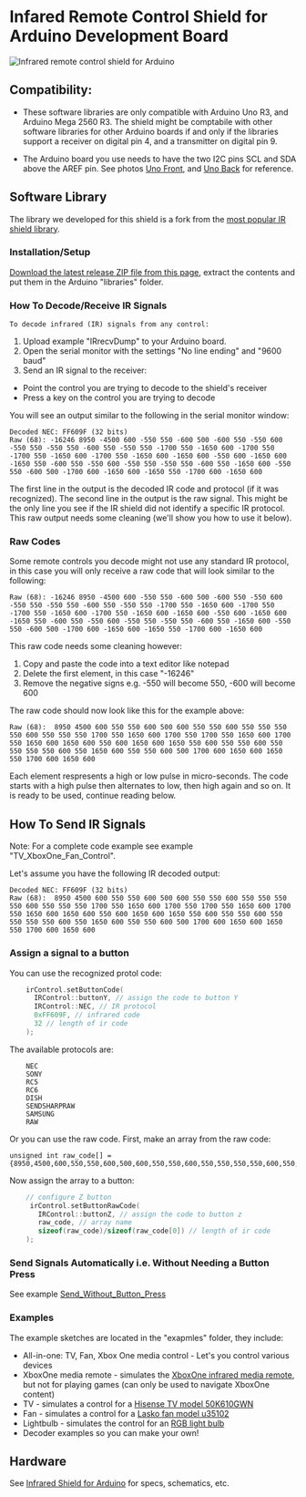# Infared Remote Control Shield for Arduino Development Board

![Infrared remote control shield for Arduino](https://raw.github.com/AllAboutEE/Infrared-Shield-for-Arduino/master/Hardware/Arduino-Infrared-Shield-Remote-Control-Angle-View.jpg)

## Compatibility:

* These software libraries are only compatible with Arduino Uno R3, and Arduino Mega 2560 R3. The shield might be comptabile with other software libraries for other Arduino boards if and only if the libraries support a receiver on digital pin 4, and a transmitter on digital pin 9.

* The Arduino board you use needs to have the two I2C pins SCL and SDA above the AREF pin. See photos [Uno Front](http://www.arduino.cc/en/uploads/Main/ArduinoUno_R3_Front.jpg), and [Uno Back](http://www.arduino.cc/en/uploads/Main/ArduinoUno_R3_Back.jpg) for reference.

## Software Library
The library we developed for this shield is a fork from the [most popular IR shield library](https://github.com/shirriff/Arduino-IRremote).

### Installation/Setup
[Download the latest release ZIP file from this page](https://github.com/AllAboutEE/Arduino-Infrared-Shield-Library/releases), extract the contents and put them in the Arduino "libraries" folder.

### How To Decode/Receive IR Signals

    To decode infrared (IR) signals from any control:

1. Upload example "IRrecvDump" to your Arduino board.
2. Open the serial monitor with the settings "No line ending" and "9600 baud"
3. Send an IR signal to the receiver:
  * Point the control you are trying to decode to the shield's receiver
  * Press a key on the control you are trying to decode

You will see an output similar to the following in the serial monitor window:

    Decoded NEC: FF609F (32 bits)
    Raw (68): -16246 8950 -4500 600 -550 550 -600 500 -600 550 -550 600 -550 550 -550 550 -600 550 -550 550 -1700 550 -1650 600 -1700 550 -1700 550 -1650 600 -1700 550 -1650 600 -1650 600 -550 600 -1650 600 -1650 550 -600 550 -550 600 -550 550 -550 550 -600 550 -1650 600 -550 550 -600 500 -1700 600 -1650 600 -1650 550 -1700 600 -1650 600 

The first line in the output is the decoded IR code and protocol (if it was recognized).
The second line in the output is the raw signal. This might be the only line you see if the IR shield did not identify a specific IR protocol. This raw output needs some cleaning (we'll show you how to use it below).

### Raw Codes

Some remote controls you decode might not use any standard IR protocol, in this case you will only receive a raw code that will look similar to the following:

    Raw (68): -16246 8950 -4500 600 -550 550 -600 500 -600 550 -550 600 -550 550 -550 550 -600 550 -550 550 -1700 550 -1650 600 -1700 550 -1700 550 -1650 600 -1700 550 -1650 600 -1650 600 -550 600 -1650 600 -1650 550 -600 550 -550 600 -550 550 -550 550 -600 550 -1650 600 -550 550 -600 500 -1700 600 -1650 600 -1650 550 -1700 600 -1650 600 
    
This raw code needs some cleaning however:

1. Copy and paste the code into a text editor like notepad
2. Delete the first element, in this case "-16246"
3. Remove the negative signs e.g. -550 will become 550, -600 will become 600

The raw code should now look like this for the example above:

    Raw (68):  8950 4500 600 550 550 600 500 600 550 550 600 550 550 550 550 600 550 550 550 1700 550 1650 600 1700 550 1700 550 1650 600 1700 550 1650 600 1650 600 550 600 1650 600 1650 550 600 550 550 600 550 550 550 550 600 550 1650 600 550 550 600 500 1700 600 1650 600 1650 550 1700 600 1650 600 

Each element respresents a high or low pulse in micro-seconds. The code starts with a high pulse then alternates to low, then high again and so on. It is ready to be used, continue reading below.

## How To Send IR Signals

Note: For a complete code example see example "TV_XboxOne_Fan_Control".

Let's assume you have the following IR decoded output:

    Decoded NEC: FF609F (32 bits)
    Raw (68):  8950 4500 600 550 550 600 500 600 550 550 600 550 550 550 550 600 550 550 550 1700 550 1650 600 1700 550 1700 550 1650 600 1700 550 1650 600 1650 600 550 600 1650 600 1650 550 600 550 550 600 550 550 550 550 600 550 1650 600 550 550 600 500 1700 600 1650 600 1650 550 1700 600 1650 600 

### Assign a signal to a button

You can use the recognized protol code:

```cpp
    irControl.setButtonCode(
      IRControl::buttonY, // assign the code to button Y
      IRControl::NEC, // IR protocol
      0xFF609F, // infrared code
      32 // length of ir code
    );
```

The available protocols are:

    	NEC
    	SONY
    	RC5
    	RC6
    	DISH
    	SENDSHARPRAW
    	SAMSUNG
    	RAW

Or you can use the raw code. First, make an array from the raw code:

    unsigned int raw_code[] = {8950,4500,600,550,550,600,500,600,550,550,600,550,550,550,550,600,550,550,550,1700,550,1650,600,1700,550,1700,550,1650,600,1700,550,1650,600,1650,600,550,600,1650,600,1650,550,600,550,550,600,550,550,550,550,600,550,1650,600,550,550,600,500,1700,600,1650,600,1650,550,1700,600,1650,600};
           
Now assign the array to a button:
```cpp
    // configure Z button
     irControl.setButtonRawCode(
       IRControl::buttonZ, // assign the code to button z
       raw_code, // array name
       sizeof(raw_code)/sizeof(raw_code[0]) // length of ir code
    );
```

### Send Signals Automatically i.e. Without Needing a Button Press

See example [Send_Without_Button_Press](https://github.com/AllAboutEE/Infrared-Shield-Library-for-Arduino/blob/master/examples/Send_Without_Button_Press/Send_Without_Button_Press.ino)

### Examples

The example sketches are located in the "exapmles" folder, they include:

* All-in-one: TV, Fan, Xbox One media control - Let's you control various devices
* XboxOne media remote - simulates the [XboxOne infrared media remote](http://www.xbox.com/en-US/xbox-one/accessories/controllers/media-remote), but not for playing games (can only be used to navigate XboxOne content)
* TV - simulates a control for a [Hisense TV model 50K610GWN](http://global.hisense.com/product/northa/tv/led/K610/201401/t20140117_86826.htm)
* Fan - simulates a control for a [Lasko fan model u35102](http://www.laskoproducts.com/oscillating-high-velocity-fan-with-remote-control-model-u35102/)
* Lightbulb - simulates the control for an [RGB light bulb](http://www.amazon.com/SUPERNIGHT-Standard-Changing-Dimmable-Decoration/dp/B00CEOSGRY/ref=sr_1_sc_1?ie=UTF8&qid=1431819498&sr=8-1-spell&keywords=rgb+ir+light+bolb)
* Decoder examples so you can make your own!

## Hardware

See [Infrared Shield for Arduino](https://github.com/AllAboutEE/Infrared-Shield-for-Arduino) for specs, schematics, etc.
